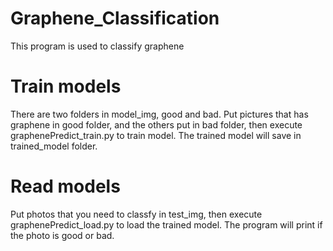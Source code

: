 # Graphene_Classification
This program is used to classify graphene

# Train models
There are two folders in model_img, good and bad.
Put pictures that has graphene in good folder, and the others put in bad folder,
then execute graphenePredict_train.py to train model.
The trained model will save in trained_model folder.

# Read models
Put photos that you need to classfy in test_img,
then execute graphenePredict_load.py to load the trained model.
The program will print if the photo is good or bad.

